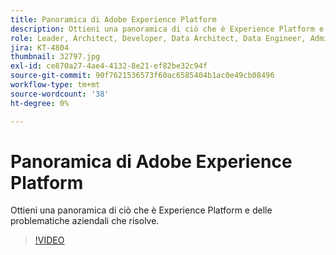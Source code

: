 ```yaml
---
title: Panoramica di Adobe Experience Platform
description: Ottieni una panoramica di ciò che è Experience Platform e delle problematiche aziendali che risolve.
role: Leader, Architect, Developer, Data Architect, Data Engineer, Admin, User
jira: KT-4804
thumbnail: 32797.jpg
exl-id: ce870a27-4ae4-4132-8e21-ef82be32c94f
source-git-commit: 90f7621536573f60ac6585404b1ac0e49cb08496
workflow-type: tm+mt
source-wordcount: '38'
ht-degree: 0%

---
```


# Panoramica di Adobe Experience Platform

Ottieni una panoramica di ciò che è Experience Platform e delle problematiche aziendali che risolve.

>[!VIDEO](https://video.tv.adobe.com/v/32797?quality=12&learn=on)


